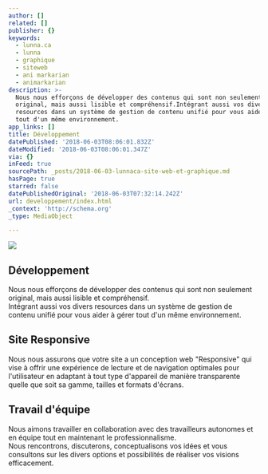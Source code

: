 ```yaml
---
author: []
related: []
publisher: {}
keywords:
  - lunna.ca
  - lunna
  - graphique
  - siteweb
  - ani markarian
  - animarkarian
description: >-
  Nous nous efforçons de développer des contenus qui sont non seulement
  original, mais aussi lisible et compréhensif.Intégrant aussi vos divers
  resources dans un système de gestion de contenu unifié pour vous aider à gérer
  tout d'un même environnement.
app_links: []
title: Développement
datePublished: '2018-06-03T08:06:01.832Z'
dateModified: '2018-06-03T08:06:01.347Z'
via: {}
inFeed: true
sourcePath: _posts/2018-06-03-lunnaca-site-web-et-graphique.md
hasPage: true
starred: false
datePublishedOriginal: '2018-06-03T07:32:14.242Z'
url: developpement/index.html
_context: 'http://schema.org'
_type: MediaObject

---
```

![](https://the-grid-user-content.s3-us-west-2.amazonaws.com/d6b04c3f-23c1-4339-87cf-fb115ddb4877.jpg)

## **Développement**

Nous nous efforçons de développer des contenus qui sont non seulement original, mais aussi lisible et compréhensif.  
Intégrant aussi vos divers resources dans un système de gestion de contenu unifié pour vous aider à gérer tout d'un même environnement.

## **Site Responsive**

Nous nous assurons que votre site a un conception web "Responsive" qui vise à offrir une expérience de lecture et de navigation optimales pour l'utilisateur en adaptant à tout type d'appareil de manière transparente quelle que soit sa gamme, tailles et formats d'écrans.

## **Travail d'équipe**

Nous aimons travailler en collaboration avec des travailleurs autonomes et en équipe tout en maintenant le professionnalisme.  
Nous rencontrons, discuterons, conceptualisons vos idées et vous consultons sur les divers options et possibilités de réaliser vos visions efficacement.